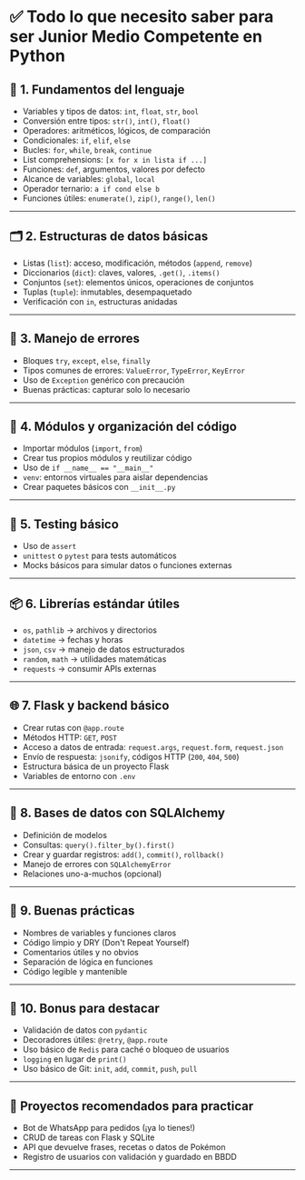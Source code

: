 # ✅ Todo lo que necesito saber para ser Junior Medio Competente en Python
	
## 🧠 1. Fundamentos del lenguaje
- Variables y tipos de datos: `int`, `float`, `str`, `bool`
- Conversión entre tipos: `str()`, `int()`, `float()`
- Operadores: aritméticos, lógicos, de comparación
- Condicionales: `if`, `elif`, `else`
- Bucles: `for`, `while`, `break`, `continue`
- List comprehensions: `[x for x in lista if ...]`
- Funciones: `def`, argumentos, valores por defecto
- Alcance de variables: `global`, `local`
- Operador ternario: `a if cond else b`
- Funciones útiles: `enumerate()`, `zip()`, `range()`, `len()`

---

## 🗂️ 2. Estructuras de datos básicas
- Listas (`list`): acceso, modificación, métodos (`append`, `remove`)
- Diccionarios (`dict`): claves, valores, `.get()`, `.items()`
- Conjuntos (`set`): elementos únicos, operaciones de conjuntos
- Tuplas (`tuple`): inmutables, desempaquetado
- Verificación con `in`, estructuras anidadas

---

## 🧰 3. Manejo de errores
- Bloques `try`, `except`, `else`, `finally`
- Tipos comunes de errores: `ValueError`, `TypeError`, `KeyError`
- Uso de `Exception` genérico con precaución
- Buenas prácticas: capturar solo lo necesario

---

## 📁 4. Módulos y organización del código
- Importar módulos (`import`, `from`)
- Crear tus propios módulos y reutilizar código
- Uso de `if __name__ == "__main__"`
- `venv`: entornos virtuales para aislar dependencias
- Crear paquetes básicos con `__init__.py`

---

## 🧪 5. Testing básico
- Uso de `assert`
- `unittest` o `pytest` para tests automáticos
- Mocks básicos para simular datos o funciones externas

---

## 📦 6. Librerías estándar útiles
- `os`, `pathlib` → archivos y directorios
- `datetime` → fechas y horas
- `json`, `csv` → manejo de datos estructurados
- `random`, `math` → utilidades matemáticas
- `requests` → consumir APIs externas

---

## 🌐 7. Flask y backend básico
- Crear rutas con `@app.route`
- Métodos HTTP: `GET`, `POST`
- Acceso a datos de entrada: `request.args`, `request.form`, `request.json`
- Envío de respuesta: `jsonify`, códigos HTTP (`200`, `404`, `500`)
- Estructura básica de un proyecto Flask
- Variables de entorno con `.env`

---

## 💾 8. Bases de datos con SQLAlchemy
- Definición de modelos
- Consultas: `query().filter_by().first()`
- Crear y guardar registros: `add()`, `commit()`, `rollback()`
- Manejo de errores con `SQLAlchemyError`
- Relaciones uno-a-muchos (opcional)

---

## 🧠 9. Buenas prácticas
- Nombres de variables y funciones claros
- Código limpio y DRY (Don't Repeat Yourself)
- Comentarios útiles y no obvios
- Separación de lógica en funciones
- Código legible y mantenible

---

## 📢 10. Bonus para destacar
- Validación de datos con `pydantic`
- Decoradores útiles: `@retry`, `@app.route`
- Uso básico de `Redis` para caché o bloqueo de usuarios
- `logging` en lugar de `print()`
- Uso básico de Git: `init`, `add`, `commit`, `push`, `pull`

---

## 🧪 Proyectos recomendados para practicar
- Bot de WhatsApp para pedidos (¡ya lo tienes!)
- CRUD de tareas con Flask y SQLite
- API que devuelve frases, recetas o datos de Pokémon
- Registro de usuarios con validación y guardado en BBDD

---

